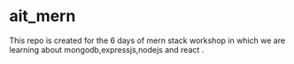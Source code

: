 # ait_mern
This repo is created for the 6 days of mern stack workshop in which we are learning about mongodb,expressjs,nodejs and react .
